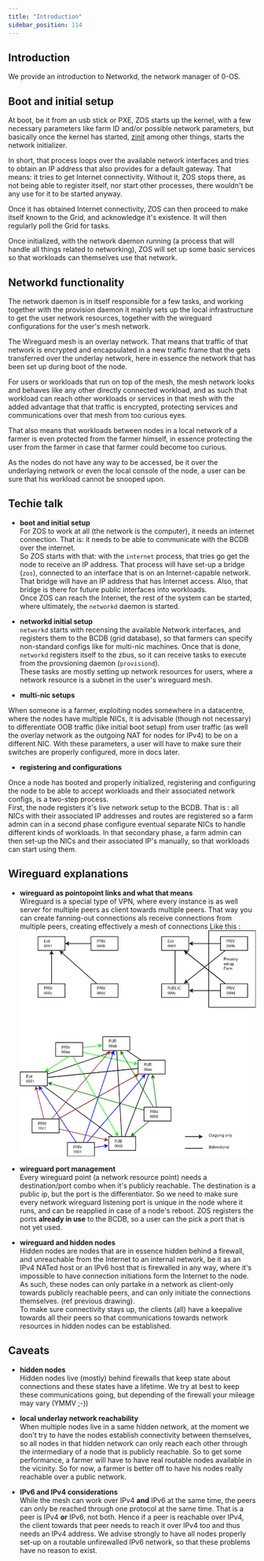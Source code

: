 ```yaml
---
title: "Introduction"
sidebar_position: 114
---
```




## Introduction 

We provide an introduction to Networkd, the network manager of 0-OS.

## Boot and initial setup

At boot, be it from an usb stick or PXE, ZOS starts up the kernel, with a few necessary parameters like farm ID and/or possible network parameters, but basically once the kernel has started, [zinit](https://github.com/threefoldtech/zinit) among other things, starts the network initializer.

In short, that process loops over the available network interfaces and tries to obtain an IP address that also provides for a default gateway. That means: it tries to get Internet connectivity. Without it, ZOS stops there, as not being able to register itself, nor start other processes, there wouldn't be any use for it to be started anyway.

Once it has obtained Internet connectivity, ZOS can then proceed to make itself known to the Grid, and acknowledge it's existence. It will then regularly poll the Grid for tasks.

Once initialized, with the network daemon running (a process that will handle all things related to networking), ZOS will set up some basic services so that workloads can themselves use that network.

## Networkd functionality

The network daemon is in itself responsible for a few tasks, and working together with the provision daemon it mainly sets up the local infrastructure to get the user network resources, together with the wireguard configurations for the user's mesh network.

The Wireguard mesh is an overlay network. That means that traffic of that network is encrypted and encapsulated in a new traffic frame that the gets transferred over the underlay network, here in essence the network that has been set up during boot of the node.

For users or workloads that run on top of the mesh, the mesh network looks and behaves like any other directly connected workload, and as such that workload can reach other workloads or services in that mesh with the added advantage that that traffic is encrypted, protecting services and communications over that mesh from too curious eyes.

That also means that workloads between nodes in a local network of a farmer is even protected from the farmer himself, in essence protecting the user from the farmer in case that farmer could become too curious.

As the nodes do not have any way to be accessed, be it over the underlaying network  or even the local console of the node, a user can be sure that his workload cannot be snooped upon.

## Techie talk

- **boot and initial setup**  
For ZOS to work at all (the network is the computer), it needs an internet connection. That is: it needs to be able to communicate with the BCDB over the internet.  
So ZOS starts with that: with the `internet` process, that tries go get the node to receive an IP address. That process will have set-up a bridge (`zos`), connected to an interface that is on an Internet-capable network. That bridge will have an IP address that has Internet access.
Also, that bridge is there for future public interfaces into workloads.  
Once ZOS can reach the Internet, the rest of the system can be  started, where ultimately, the `networkd` daemon is started.

- **networkd initial setup**  
`networkd` starts with recensing the available Network interfaces, and registers them to the BCDB (grid database), so that farmers can specify non-standard configs like for multi-nic machines. Once that is done, `networkd` registers itself to the zbus, so it can receive tasks to execute from the provsioning daemon (`provisiond`).  
These tasks are mostly setting up network resources for users, where a network resource is a subnet in the user's wireguard mesh.

- **multi-nic setups**  

When someone is a farmer, exploiting nodes somewhere in a datacentre, where the nodes have multiple NICs, it is advisable (though not necessary) to differentiate OOB traffic (like initial boot setup) from user traffic (as well the overlay network as the outgoing NAT for nodes for IPv4) to be on a different NIC. With these parameters, a user will have to make sure their switches are properly configured, more in docs later.

- **registering and configurations**  

Once a node has booted and properly initialized, registering and configuring the node to be able to accept workloads and their associated network configs, is a two-step process.  
First, the node registers it's live network setup to the BCDB. That is : all NICs with their associated IP addresses and routes are registered so a farm admin can in a second phase configure eventual separate NICs to handle different kinds of workloads.
In that secondary phase, a farm admin can then set-up the NICs and their associated IP's manually, so that workloads can start using them.

## Wireguard explanations

- **wireguard as pointopoint links and what that means**  
Wireguard is a special type of VPN, where every instance is as well server for multiple peers as client towards multiple peers. That way you can create fanning-out connections als receive connections from multiple peers, creating effectively a mesh of connections Like this : ![](./img/HIDDEN-PUBLIC.png)

- **wireguard port management**  
Every wireguard point (a network resource point) needs a destination/port combo when it's  publicly reachable. The destination is a public ip, but the port is the differentiator. So we need to make sure every network wireguard listening port is unique in the node where it runs, and can be reapplied in case of a node's reboot.
ZOS registers the ports **already in use** to the BCDB, so a user can the pick a port that is not yet used.

- **wireguard and hidden nodes**  
Hidden nodes are nodes that are in essence hidden behind a firewall, and unreachable from the Internet to an internal network, be it as an IPv4 NATed host or an IPv6 host that is firewalled in any way, where it's impossible to have connection initiations form the Internet to the node.  
As such, these nodes can only partake in a network as client-only towards publicly reachable peers, and can only initiate the connections themselves. (ref previous drawing).  
To make sure connectivity stays up, the clients (all) have a keepalive towards all their peers so that communications towards network resources in hidden nodes can be established.

## Caveats

- **hidden nodes**  
Hidden nodes live (mostly) behind firewalls that keep state about connections and these states have a lifetime. We try at best to keep these communications going, but depending of the firewall your mileage may vary (YMMV ;-))

- **local underlay network reachability**  
When multiple nodes live in a same hidden network, at the moment we don't try to have the nodes establish connectivity between themselves, so all nodes in that hidden network can only reach each other through the intermediary of a node that is publicly reachable. So to get some performance, a farmer will have to have real routable nodes available in the vicinity.
So for now, a farmer is better off to have his nodes really reachable over a public network.

- **IPv6 and IPv4 considerations**  
While the mesh can work over IPv4 __and__ IPv6 at the same time, the peers can only be reached through one protocol at the same time. That is a peer is IPv4 __or__ IPv6, not both. Hence if a peer is reachable over IPv4, the client towards that peer needs to reach it over IPv4 too and thus needs an IPv4 address.
We advise strongly to have all nodes properly set-up on a routable unfirewalled IPv6 network, so that these problems have no reason to exist.
